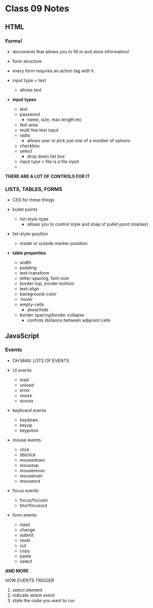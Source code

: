# Class 09 Notes

## HTML

### Forms!

- documents that allows you to fill in and store information!

- form structure

> <form>

- every form requires an action tag with it <form actoin> 

- input type = text
  - allows text

- **input types**
  - text
  - password
    - name, size, max length etc
  - text area
  - multi line text input
  - radio
    - allows user to pick just one of a number of options
  - checkbox
  - select
    - drop down list box
  - input type = file is a file input
  -

**THERE ARE A LOT OF CONTROLS FOR IT**

### LISTS, TABLES, FORMS

  - CSS for these things
  
  - bullet points
    - list-style-type
      - allows you to control style and shap of pullet point (marker)
  
- list-style-position
  - inside or outside marker poisition

- **table properties**
  - width
  - padding
  - text-transform
  - letter-spacing, font-size
  - border-top, border-bottom
  - text-align
  - background-color
  - :hover
  - empty-cells
    - show/hide
  - border spacing/border collapse
    - controls distance between adjacent cells
  

## JavaScript 

### Events

  - OH MAN: LOTS OF EVENTS

  - UI events
    - load
    - unload
    - error
    - resize
    - scross
  
  - keyboard events
    - keydown
    - keyup
    - keypress

  - mouse events
    - click
    - dblclick
    - mousedown
    - mouseup
    - mousemove
    - mouseover
    - mouseout

  - focus events
    - focus/focusin
    - blur/focusout
    
  - form events
    - input
    - change
    - submit
    - reset
    - cut 
    - copy
    - paste
    - select

  **AND MORE**


*HOW EVENTS TRIGGER*

1. select element
2. indicate which event
3. state the code you want to run

